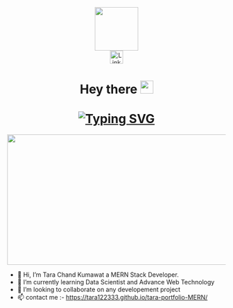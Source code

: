 <div id="header" align="center">
  <img src="https://media.giphy.com/media/M9gbBd9nbDrOTu1Mqx/giphy.gif" width="100px"/>
</div>

<div id="badges" align="center">
  <a href="https://www.linkedin.com/in/tara-chand-k-5544a2216/">
    <img src="https://cdn-icons-png.flaticon.com/512/174/174857.png" alt="LinkedIn Badge" width="30px" />
  </a>
  <br />
  <img src="https://komarev.com/ghpvc/?username=nishtha53&style=flat-square&color=blue" alt=""/>
  <h1>
  Hey there
  <img src="https://media.giphy.com/media/hvRJCLFzcasrR4ia7z/giphy.gif" width="30px"/><br/><br />
<div align="center">    
<a href="https://git.io/typing-svg"><img src="https://readme-typing-svg.demolab.com?font=Fira+Code&size=26&pause=1000&color=60C6F7&center=true&vCenter=true&width=435&lines=I+am+Nishtha;I+am+front-end+Engineer;I+am+open-source+Contributor" alt="Typing SVG" /></a>
</div>
</h1>
</div>

</div>
<div align="center">
  <img src="https://media.giphy.com/media/dWesBcTLavkZuG35MI/giphy.gif" width="600" height="300"/>
</div>







- 👋 Hi, I’m Tara Chand Kumawat a MERN Stack Developer.
- 🌱 I’m currently learning Data Scientist and Advance Web Technology
- 💞️ I’m looking to collaborate on any developement project
- 📫 contact me :- https://tara122333.github.io/tara-portfolio-MERN/

<!---
tara122333/tara122333 is a ✨ special ✨ repository because its `README.md` (this file) appears on your GitHub profile.
You can click the Preview link to take a look at your changes.
--->
